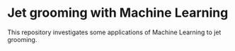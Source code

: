 Jet grooming with Machine Learning
===============================================

This repository investigates some applications of Machine Learning to
jet grooming.
